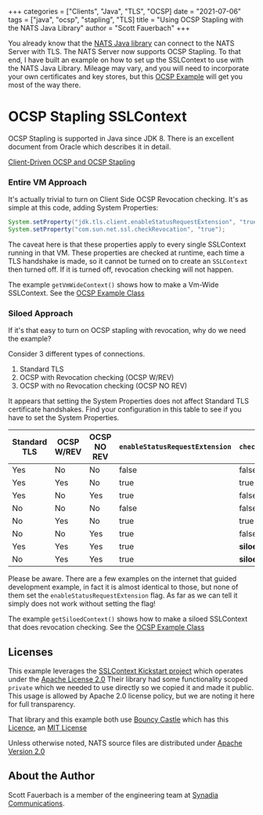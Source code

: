 +++
categories = ["Clients", "Java", "TLS", "OCSP]
date = "2021-07-06"
tags = ["java", "ocsp", "stapling", "TLS]
title = "Using OCSP Stapling with the NATS Java Library"
author = "Scott Fauerbach"
+++

You already know that the <a href="https://github.com/nats-io/java-nats">NATS Java library</a> can connect to the NATS Server
with TLS. The NATS Server now supports OCSP Stapling. To that end, I have built an example on how to set up the SSLContext
to use with the NATS Java Library. Mileage may vary, and you will need to incorporate your own certificates and key stores,
but this [OCSP Example](https://github.com/nats-io/java-nats-examples/tree/main/ocsp) will get you most of the way there.

# OCSP Stapling SSLContext

OCSP Stapling is supported in Java since JDK 8. There is an excellent document from Oracle which describes it in detail.

[Client-Driven OCSP and OCSP Stapling](https://docs.oracle.com/javase/8/docs/technotes/guides/security/jsse/ocsp.html)

### Entire VM Approach

It's actually trivial to turn on Client Side OCSP Revocation checking. It's as simple at this code, adding System Properties:

```java
System.setProperty("jdk.tls.client.enableStatusRequestExtension", "true");
System.setProperty("com.sun.net.ssl.checkRevocation", "true");
```

The caveat here is that these properties apply to every single SSLContext running in that VM.
These properties are checked at runtime, each time a TLS handshake is made, so it cannot be turned on
to create an `SSLContext` then turned off. If it is turned off, revocation checking will not happen.

The example `getVmWideContext()` shows how to make a Vm-Wide SSLContext. See the [OCSP Example Class](src/main/java/io/nats/ocsp/OcspExample.java)

### Siloed Approach

If it's that easy to turn on OCSP stapling with revocation, why do we need the example?

Consider 3 different types of connections.

1. Standard TLS
2. OCSP with Revocation checking (OCSP W/REV)
3. OCSP with no Revocation checking (OCSP NO REV)

It appears that setting the System Properties does not affect Standard TLS certificate handshakes.
Find your configuration in this table to see if you have to set the System Properties.

| Standard TLS | OCSP W/REV | OCSP NO REV | `enableStatusRequestExtension` | `checkRevocation` |
| --- | --- | --- | --- | --- |
| Yes | No | No | false | false |
| Yes | Yes | No | true | true |
| Yes | No | Yes | true | false |
| No | No | No | false | false |
| No | Yes | No | true | true |
| No | No | Yes | true | false |
| Yes | Yes | Yes | true | __siloed__ |
| No | Yes | Yes | true | __siloed__ |

Please be aware. There are a few examples on the internet that guided development example, in fact it is almost identical to those,
but none of them set the `enableStatusRequestExtension` flag. As far as we can tell it simply does not work without setting the flag!

The example `getSiloedContext()` shows how to make a siloed SSLContext that does revocation checking. See the [OCSP Example Class](src/main/java/io/nats/ocsp/OcspExample.java)

## Licenses

This example leverages the [SSLContext Kickstart project](https://github.com/Hakky54/sslcontext-kickstart)
which operates under the [Apache License 2.0](https://github.com/Hakky54/sslcontext-kickstart/blob/master/LICENSE)
Their library had some functionality scoped `private` which we needed to use directly so we copied it and made it public.
This usage is allowed by Apache 2.0 license policy, but we are noting it here for full transparency.

That library and this example both use [Bouncy Castle](https://www.bouncycastle.org/) which has this [Licence](https://www.bouncycastle.org/license.html), an [MIT License](https://opensource.org/licenses/MIT)

Unless otherwise noted, NATS source files are distributed under [Apache Version 2.0](https://www.apache.org/licenses/LICENSE-2.0)

## About the Author

Scott Fauerbach is a member of the engineering team at [Synadia Communications](https://synadia.com).

